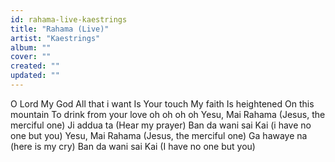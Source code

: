 ```yaml
---
id: rahama-live-kaestrings
title: "Rahama (Live)"
artist: "Kaestrings"
album: ""
cover: ""
created: ""
updated: ""
---
```


O Lord
My God
All that i want
Is Your touch
My faith
Is heightened
On this mountain
To drink from your love
oh oh oh oh
Yesu, Mai Rahama
(Jesus, the merciful one)
Ji addua ta
(Hear my prayer)
Ban da wani sai Kai
(i have no one but you)
Yesu, Mai Rahama
(Jesus, the merciful one)
Ga hawaye na
(here is my cry)
Ban da wani sai Kai
(I have no one but you)